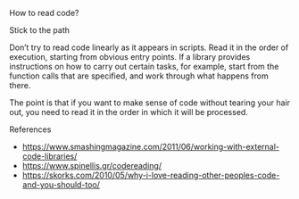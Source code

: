 How to read code?

Stick to the path

Don’t try to read code linearly as it appears in scripts. Read it in the order of execution, starting from obvious entry points. If a library provides instructions on how to carry out certain tasks, for example, start from the function calls that are specified, and work through what happens from there.


The point is that if you want to make sense of code without tearing your hair out, you need to read it in the order in which it will be processed.


References
- https://www.smashingmagazine.com/2011/06/working-with-external-code-libraries/
- https://www.spinellis.gr/codereading/
- https://skorks.com/2010/05/why-i-love-reading-other-peoples-code-and-you-should-too/
